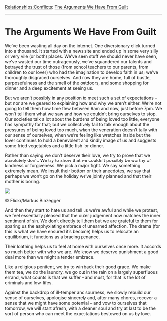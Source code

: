 [Relationships:](https://www.theschooloflife.com/thebookoflife/category/relationships/)[Conflicts](https://www.theschooloflife.com/thebookoflife/category/relationships/conflicts/): [The Arguments We Have From Guilt](https://www.theschooloflife.com/thebookoflife/the-arguments-we-have-from-guilt/)

* * *

# The Arguments We Have From Guilt

We’ve been wasting all day on the internet. One diversionary click turned into a thousand. It started with a news site and ended up in some very silly or very vile (or both) places. We’ve seen stuff we should never have seen, we’ve wasted our time outrageously, we’ve squandered our talents and betrayed the trust of those (from school teachers to our parents, from children to our lover) who had the imagination to develop faith in us; we’ve thoroughly disgraced ourselves. And now they are home, full of bustle, purposefulness and the smell of the outdoors, and some shopping for dinner and a deep excitement at seeing us.

But we aren’t possibly in any position to meet such a set of expectations – but nor are we geared to explaining how and why we aren’t either. We’re not going to tell them how time flew between 9am and now, just before 7pm. We won’t tell them what we saw and how we couldn’t bring ourselves to stop. Our societies talk a lot about the burdens of being loved too little, everyone has sympathy for that; but we collectively fail to talk enough about the pressures of being loved too much, when the veneration doesn’t tally with our sense of ourselves, when we’re feeling like wretches inside but the lover continues to hold a benevolent and kindly image of us and suggests some fried vegetables and a little fish for dinner.

Rather than saying we don’t deserve their love, we try to prove that we absolutely don’t. We try to show that we couldn’t possibly be worthy of kindness or forgiveness. We pick a major fight. We say something extremely mean. We insult their bottom or their anecdotes, we say that perhaps we won’t go on the holiday we’ve jointly planned and that their mother is boring.

 ![](https://www.theschooloflife.com/thebookoflife/wp-content/uploads/2018/09/40929829372_f1eebfcb64_z.jpg)

© Flickr/Markus Binzegger

And then they start to hate us and tell us we’re awful and while we protest, we feel essentially pleased that the outer judgement now matches the inner sentiment of sin. We don’t directly tell them but we are grateful to them for sparing us the asphyxiating embrace of unearned affection. The drama (for this is what we have ensured it’s become) helps us to relocate an equilibrium, it functions as a bracing penance.

Their loathing helps us to feel at home with ourselves once more. It accords so much better with who we are. We know we deserve punishment a good deal more than we might a tender embrace.

Like a religious penitent, we try to win back their good grace. We make them tea, we do the laundry, we go out in the rain on a largely superfluous errand, what counts is that we suffer – and must, for that is the lot of criminals and low-lifes.

Against the backdrop of ill-temper and sourness, we slowly rebuild our sense of ourselves, apologise sincerely and, after many chores, recover a sense that we might have some potential – and vow to ourselves that tomorrow, we will start afresh, with a cleaner soul and try at last to be the sort of person who can meet the expectations bestowed on us by love.
